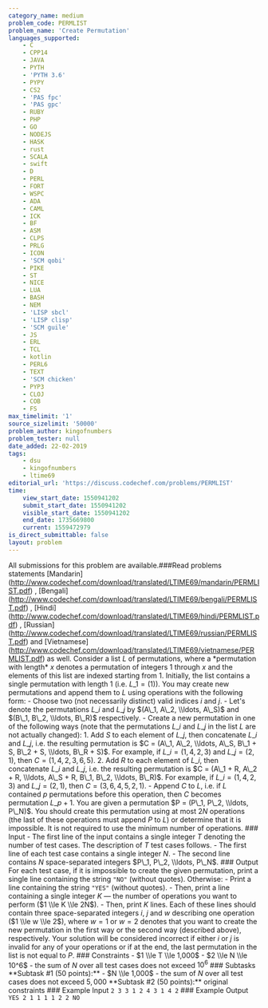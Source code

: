 ```yaml
---
category_name: medium
problem_code: PERMLIST
problem_name: 'Create Permutation'
languages_supported:
    - C
    - CPP14
    - JAVA
    - PYTH
    - 'PYTH 3.6'
    - PYPY
    - CS2
    - 'PAS fpc'
    - 'PAS gpc'
    - RUBY
    - PHP
    - GO
    - NODEJS
    - HASK
    - rust
    - SCALA
    - swift
    - D
    - PERL
    - FORT
    - WSPC
    - ADA
    - CAML
    - ICK
    - BF
    - ASM
    - CLPS
    - PRLG
    - ICON
    - 'SCM qobi'
    - PIKE
    - ST
    - NICE
    - LUA
    - BASH
    - NEM
    - 'LISP sbcl'
    - 'LISP clisp'
    - 'SCM guile'
    - JS
    - ERL
    - TCL
    - kotlin
    - PERL6
    - TEXT
    - 'SCM chicken'
    - PYP3
    - CLOJ
    - COB
    - FS
max_timelimit: '1'
source_sizelimit: '50000'
problem_author: kingofnumbers
problem_tester: null
date_added: 22-02-2019
tags:
    - dsu
    - kingofnumbers
    - ltime69
editorial_url: 'https://discuss.codechef.com/problems/PERMLIST'
time:
    view_start_date: 1550941202
    submit_start_date: 1550941202
    visible_start_date: 1550941202
    end_date: 1735669800
    current: 1559472979
is_direct_submittable: false
layout: problem
---
```

All submissions for this problem are available.\###Read problems statements \[Mandarin\](http://www.codechef.com/download/translated/LTIME69/mandarin/PERMLIST.pdf) , \[Bengali\](http://www.codechef.com/download/translated/LTIME69/bengali/PERMLIST.pdf) , \[Hindi\](http://www.codechef.com/download/translated/LTIME69/hindi/PERMLIST.pdf) , \[Russian\](http://www.codechef.com/download/translated/LTIME69/russian/PERMLIST.pdf) and \[Vietnamese\](http://www.codechef.com/download/translated/LTIME69/vietnamese/PERMLIST.pdf) as well. Consider a list $L$ of permutations, where a \*permutation with length\* $x$ denotes a permutation of integers $1$ through $x$ and the elements of this list are indexed starting from $1$. Initially, the list contains a single permutation with length $1$ (i.e. $L\_1 = (1)$). You may create new permutations and append them to $L$ using operations with the following form: - Choose two (not necessarily distinct) valid indices $i$ and $j$. - Let's denote the permutations $L\_i$ and $L\_j$ by $(A\_1, A\_2, \\ldots, A\_S)$ and $(B\_1, B\_2, \\ldots, B\_R)$ respectively. - Create a new permutation in one of the following ways (note that the permutations $L\_i$ and $L\_j$ in the list $L$ are not actually changed): 1. Add $S$ to each element of $L\_j$, then concatenate $L\_i$ and $L\_j$, i.e. the resulting permutation is $C = (A\_1, A\_2, \\ldots, A\_S, B\_1 + S, B\_2 + S, \\ldots, B\_R + S)$. For example, if $L\_i = (1, 4, 2, 3)$ and $L\_j = (2, 1)$, then $C = (1, 4, 2, 3, 6, 5)$. 2. Add $R$ to each element of $L\_i$, then concatenate $L\_i$ and $L\_j$, i.e. the resulting permutation is $C = (A\_1 + R, A\_2 + R, \\ldots, A\_S + R, B\_1, B\_2, \\ldots, B\_R)$. For example, if $L\_i = (1, 4, 2, 3)$ and $L\_j = (2, 1)$, then $C = (3, 6, 4, 5, 2, 1)$. - Append $C$ to $L$, i.e. if $L$ contained $p$ permutations before this operation, then $C$ becomes permutation $L\_{p+1}$. You are given a permutation $P = (P\_1, P\_2, \\ldots, P\_N)$. You should create this permutation using at most $2N$ operations (the last of these operations must append $P$ to $L$) or determine that it is impossible. It is not required to use the minimum number of operations. ### Input - The first line of the input contains a single integer $T$ denoting the number of test cases. The description of $T$ test cases follows. - The first line of each test case contains a single integer $N$. - The second line contains $N$ space-separated integers $P\_1, P\_2, \\ldots, P\_N$. ### Output For each test case, if it is impossible to create the given permutation, print a single line containing the string `"NO"` (without quotes). Otherwise: - Print a line containing the string `"YES"` (without quotes). - Then, print a line containing a single integer $K$ — the number of operations you want to perform ($1 \\le K \\le 2N$). - Then, print $K$ lines. Each of these lines should contain three space-separated integers $i$, $j$ and $w$ describing one operation ($1 \\le w \\le 2$), where $w=1$ or $w=2$ denotes that you want to create the new permutation in the first way or the second way (described above), respectively. Your solution will be considered incorrect if either $i$ or $j$ is invalid for any of your operations or if at the end, the last permutation in the list is not equal to $P$. ### Constraints - $1 \\le T \\le 1,000$ - $2 \\le N \\le 10^6$ - the sum of $N$ over all test cases does not exceed $10^6$ ### Subtasks \*\*Subtask #1 (50 points):\*\* - $N \\le 1,000$ - the sum of $N$ over all test cases does not exceed $5,000$ \*\*Subtask #2 (50 points):\*\* original constraints ### Example Input ``` 2 3 3 1 2 4 3 1 4 2 ``` ### Example Output ``` YES 2 1 1 1 1 2 2 NO ```
